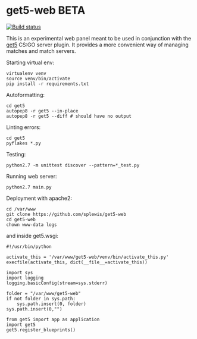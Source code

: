 get5-web BETA
===========================

[![Build status](http://ci.splewis.net/job/get5-web/badge/icon)](http://ci.splewis.net/job/get5-web/)

This is an experimental web panel meant to be used in conjunction with the [get5](https://github.com/splewis/get5) CS:GO server plugin. It provides a more convenient way of managing matches and match servers.


Starting virtual env:
```
virtualenv venv
source venv/bin/activate
pip install -r requirements.txt
```

Autoformatting:
```
cd get5
autopep8 -r get5 --in-place
autopep8 -r get5 --diff # should have no output
```

Linting errors:
```
cd get5
pyflakes *.py
```


Testing:
```
python2.7 -m unittest discover --pattern=*_test.py
```

Running web server:
```
python2.7 main.py
```

Deployment with apache2:
```
cd /var/www
git clone https://github.com/splewis/get5-web
cd get5-web
chown www-data logs
```

and inside get5.wsgi:
```
#!/usr/bin/python

activate_this = '/var/www/get5-web/venv/bin/activate_this.py'
execfile(activate_this, dict(__file__=activate_this))

import sys
import logging
logging.basicConfig(stream=sys.stderr)

folder = "/var/www/get5-web"
if not folder in sys.path:
    sys.path.insert(0, folder)
sys.path.insert(0,"")

from get5 import app as application
import get5
get5.register_blueprints()
```
